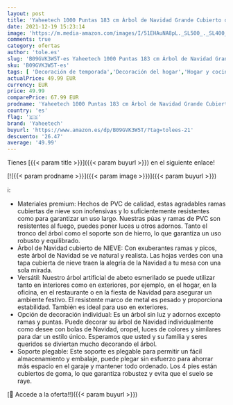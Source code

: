 ```yaml
---
layout: post
title: 'Yaheetech 1000 Puntas 183 cm Árbol de Navidad Grande Cubierto de Nieve Artificial Pino Decoración Navideña con Soporte Metálico para Exterior Interior'
date: 2021-12-19 15:23:14
image: 'https://m.media-amazon.com/images/I/51EHAuNA8pL._SL500_._SL400_.jpg'
comments: true
category: ofertas
author: 'tole.es'
slug: 'B09GVK3W5T-es Yaheetech 1000 Puntas 183 cm Árbol de Navidad Grande...'
sku: 'B09GVK3W5T-es'
tags: [ 'Decoración de temporada','Decoración del hogar','Hogar y cocina','navidad','yaheetech','Árboles de navidad', ]
actualPrice: 49.99 EUR
currency: EUR
price: 49.99
comparePrice: 67.99 EUR
prodname: 'Yaheetech 1000 Puntas 183 cm Árbol de Navidad Grande Cubierto de Nieve Artificial Pino Decoración Navideña con Soporte Metálico para Exterior Interior'
country: 'es'
flag: '🇪🇸'
brand: 'Yaheetech'
buyurl: 'https://www.amazon.es/dp/B09GVK3W5T/?tag=tolees-21'
descuento: '26.47'
average: '49.99'
---
```


Tienes [{{< param title >}}]({{< param buyurl >}}) en el siguiente enlace!

[![{{< param prodname >}}]({{< param image >}})]({{< param buyurl >}})

ℹ️:

- Materiales premium: Hechos de PVC de calidad, estas agradables ramas cubiertas de nieve son inofensivas y lo suficientemente resistentes como para garantizar un uso largo. Nuestras púas y ramas de PVC son resistentes al fuego, puedes poner luces u otros adornos. Tanto el tronco del árbol como el soporte son de hierro, lo que garantiza un uso robusto y equilibrado.
- Árbol de Navidad cubierto de NIEVE: Con exuberantes ramas y picos, este árbol de Navidad se ve natural y realista. Las hojas verdes con una tapa cubierta de nieve traen la alegría de la Navidad a tu mesa con una sola mirada.
- Versátil: Nuestro árbol artificial de abeto esmerilado se puede utilizar tanto en interiores como en exteriores, por ejemplo, en el hogar, en la oficina, en el restaurante o en la fiesta de Navidad para asegurar un ambiente festivo. El resistente marco de metal es pesado y proporciona estabilidad. También es ideal para uso en exteriores.
- Opción de decoración individual: Es un árbol sin luz y adornos excepto ramas y puntas. Puede decorar su árbol de Navidad individualmente como desee con bolas de Navidad, oropel, luces de colores y similares para dar un estilo único. Esperamos que usted y su familia y seres queridos se diviertan mucho decorando el árbol.
- Soporte plegable: Este soporte es plegable para permitir un fácil almacenamiento y embalaje, puede plegar sin esfuerzo para ahorrar más espacio en el garaje y mantener todo ordenado. Los 4 pies están cubiertos de goma, lo que garantiza robustez y evita que el suelo se raye.

[🛒 Accede a la oferta!!]({{< param buyurl >}})
